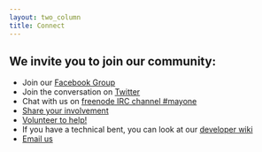 ```yaml
---
layout: two_column
title: Connect
---
```

## We invite you to join our community:

* Join our [Facebook Group](//www.facebook.com/groups/282646648577039/)
* Join the conversation on [Twitter](//twitter.com/MayOneUS)
* Chat with us on <a href="//webchat.freenode.net?channels=%23mayone&uio=d4" target="_blank">freenode IRC channel #mayone</a>
* [Share your involvement](../more-ways-to-help/#share)
* [Volunteer to help!](../more-ways-to-help/#volunteer_form)
* If you have a technical bent, you can look at our [developer wiki](//github.com/MayOneUS/wiki/wiki)
* [Email us](../contact)
